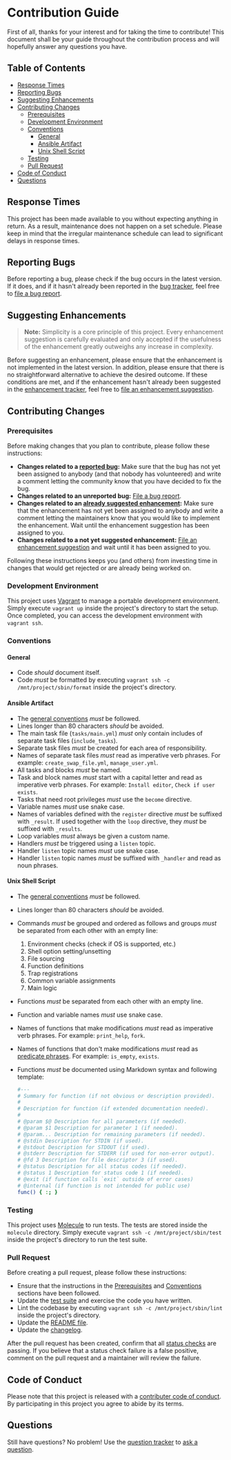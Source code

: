 # Contribution Guide

First of all, thanks for your interest and for taking the time to contribute! This document shall be your guide throughout the contribution process and will hopefully answer any questions you have.

## Table of Contents

- [Response Times](#response-times)
- [Reporting Bugs](#reporting-bugs)
- [Suggesting Enhancements](#suggesting-enhancements)
- [Contributing Changes](#contributing-changes)
    - [Prerequisites](#prerequisites)
    - [Development Environment](#development-environment)
    - [Conventions](#conventions)
        - [General](#general)
        - [Ansible Artifact](#ansible-artifact)
        - [Unix Shell Script](#unix-shell-script)
    - [Testing](#testing)
    - [Pull Request](#pull-request)
- [Code of Conduct](#code-of-conduct)
- [Questions](#questions)

## Response Times

This project has been made available to you without expecting anything in return. As a result, maintenance does not happen on a set schedule. Please keep in mind that the irregular maintenance schedule can lead to significant delays in response times.

## Reporting Bugs

Before reporting a bug, please check if the bug occurs in the latest version. If it does, and if it hasn't already been reported in the [bug tracker][1], feel free to [file a bug report][2].

## Suggesting Enhancements

> **Note:** Simplicity is a core principle of this project. Every enhancement suggestion is carefully evaluated and only accepted if the usefulness of the enhancement greatly outweighs any increase in complexity.

Before suggesting an enhancement, please ensure that the enhancement is not implemented in the latest version. In addition, please ensure that there is no straightforward alternative to achieve the desired outcome. If these conditions are met, and if the enhancement hasn't already been suggested in the [enhancement tracker][3], feel free to [file an enhancement suggestion][4].

## Contributing Changes

### Prerequisites

Before making changes that you plan to contribute, please follow these instructions:

- **Changes related to a [reported bug][1]:** Make sure that the bug has not yet been assigned to anybody (and that nobody has volunteered) and write a comment letting the community know that you have decided to fix the bug.
- **Changes related to an unreported bug:** [File a bug report][2].
- **Changes related to an [already suggested enhancement][3]:** Make sure that the enhancement has not yet been assigned to anybody and write a comment letting the maintainers know that you would like to implement the enhancement. Wait until the enhancement suggestion has been assigned to you.
- **Changes related to a not yet suggested enhancement:** [File an enhancement suggestion][4] and wait until it has been assigned to you.

Following these instructions keeps you (and others) from investing time in changes that would get rejected or are already being worked on.

### Development Environment

This project uses [Vagrant][5] to manage a portable development environment. Simply execute `vagrant up` inside the project's directory to start the setup. Once completed, you can access the development environment with `vagrant ssh`.

### Conventions

#### General

- Code *should* document itself.
- Code *must* be formatted by executing `vagrant ssh -c /mnt/project/sbin/format` inside the project's directory.

#### Ansible Artifact

- The [general conventions][6] *must* be followed.
- Lines longer than 80 characters *should* be avoided.
- The main task file (`tasks/main.yml`) *must* only contain includes of separate task files (`include_tasks`).
- Separate task files *must* be created for each area of responsibility.
- Names of separate task files *must* read as imperative verb phrases. For example: `create_swap_file.yml`, `manage_user.yml`.
- All tasks and blocks *must* be named.
- Task and block names *must* start with a capital letter and read as imperative verb phrases. For example: `Install editor`, `Check if user exists`.
- Tasks that need root privileges *must* use the `become` directive.
- Variable names *must* use snake case.
- Names of variables defined with the `register` directive *must* be suffixed with `_result`. If used together with the `loop` directive, they *must* be suffixed with `_results`.
- Loop variables *must* always be given a custom name.
- Handlers *must* be triggered using a `listen` topic.
- Handler `listen` topic names *must* use snake case.
- Handler `listen` topic names *must* be suffixed with `_handler` and read as noun phrases.

#### Unix Shell Script

- The [general conventions][6] *must* be followed.
- Lines longer than 80 characters *should* be avoided.
- Commands *must* be grouped and ordered as follows and groups *must* be separated from each other with an empty line:
    1. Environment checks (check if OS is supported, etc.)
    2. Shell option setting/unsetting
    3. File sourcing
    4. Function definitions
    5. Trap registrations
    6. Common variable assignments
    7. Main logic
- Functions *must* be separated from each other with an empty line.
- Function and variable names *must* use snake case.
- Names of functions that make modifications *must* read as imperative verb phrases. For example: `print_help`, `fork`.
- Names of functions that don't make modifications *must* read as [predicate phrases][7]. For example: `is_empty`, `exists`.
- Functions *must* be documented using Markdown syntax and following template:

    ```sh
    #---
    # Summary for function (if not obvious or description provided).
    #
    # Description for function (if extended documentation needed).
    #
    # @param $@ Description for all parameters (if needed).
    # @param $1 Description for parameter 1 (if needed).
    # @param... Description for remaining parameters (if needed).
    # @stdin Description for STDIN (if used).
    # @stdout Description for STDOUT (if used).
    # @stderr Description for STDERR (if used for non-error output).
    # @fd 3 Description for file descriptor 3 (if used).
    # @status Description for all status codes (if needed).
    # @status 1 Description for status code 1 (if needed).
    # @exit (if function calls `exit` outside of error cases)
    # @internal (if function is not intended for public use)
    func() { :; }
    ```

### Testing

This project uses [Molecule][8] to run tests. The tests are stored inside the `molecule` directory. Simply execute `vagrant ssh -c /mnt/project/sbin/test` inside the project's directory to run the test suite.

### Pull Request

Before creating a pull request, please follow these instructions:

- Ensure that the instructions in the [Prerequisites][9] and [Conventions][10] sections have been followed.
- Update the [test suite][11] and exercise the code you have written.
- Lint the codebase by executing `vagrant ssh -c /mnt/project/sbin/lint` inside the project's directory.
- Update the [README file][12].
- Update the [changelog][13].

After the pull request has been created, confirm that all [status checks][14] are passing. If you believe that a status check failure is a false positive, comment on the pull request and a maintainer will review the failure.

## Code of Conduct

Please note that this project is released with a [contributer code of conduct][15]. By participating in this project you agree to abide by its terms.

## Questions

Still have questions? No problem! Use the [question tracker][16] to [ask a question][17].

[1]: https://github.com/TobyGiacometti/AnsibleCertManagerRole/issues?q=is%3Aissue+label%3Abug
[2]: https://github.com/TobyGiacometti/AnsibleCertManagerRole/issues/new?template=bug.md
[3]: https://github.com/TobyGiacometti/AnsibleCertManagerRole/issues?q=is%3Aissue+label%3Aenhancement
[4]: https://github.com/TobyGiacometti/AnsibleCertManagerRole/issues/new?template=enhancement.md
[5]: https://www.vagrantup.com
[6]: #general
[7]: https://en.wikipedia.org/wiki/Predicate_(grammar)
[8]: https://github.com/ansible-community/molecule
[9]: #prerequisites
[10]: #conventions
[11]: #testing
[12]: README.md
[13]: CHANGELOG.md
[14]: https://help.github.com/en/github/collaborating-with-issues-and-pull-requests/about-status-checks
[15]: CODE_OF_CONDUCT.md
[16]: https://github.com/TobyGiacometti/AnsibleCertManagerRole/issues?q=is%3Aissue+label%3Aquestion
[17]: https://github.com/TobyGiacometti/AnsibleCertManagerRole/issues/new?template=question.md
